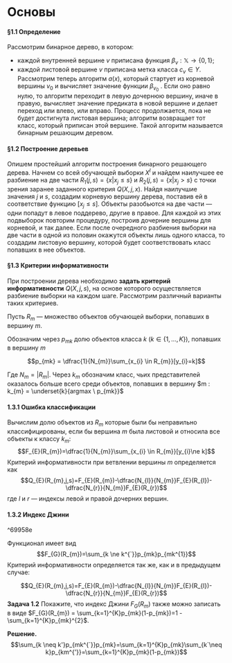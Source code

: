 # Основы

#### §1.1 Определение

Рассмотрим бинарное дерево, в котором: 
- каждой внутренней вершине $v$ приписана функция $\beta_{v} : \mathbb{X} \rightarrow \{0, 1\}$; 
-  каждой листовой вершине $v$ приписана метка класса $c_{v} \in Y$. 
Рассмотрим теперь алгоритм $a(x)$, который стартует из корневой вершины $v_{0}$ и вычисляет значение функции $β_{v_{0}}$ . Если оно равно нулю, то алгоритм переходит в левую дочернюю вершину, иначе в правую, вычисляет значение предиката в новой вершине и делает переход или влево, или вправо. Процесс продолжается, пока не будет достигнута листовая вершина; алгоритм возвращает тот класс, который приписан этой вершине. Такой алгоритм называется бинарным решающим деревом.

#### §1.2 Построение деревьев

Опишем простейший алгоритм построения бинарного решающего дерева. Начнем со всей обучающей выборки $X^{l}$ и найдем наилучшее ее разбиение на две части $R_{1}(j,s) = \{x | x_{j} \le s\}$ и  $R_{2}(j,s) = \{x | x_{j} \gt s\}$ с точки зрения заранее заданного критерия $Q(X,j,x)$. Найдя наилучшие значения $j$ и $s$, создадим корневую вершину дерева, поставив ей в соответствие функцию $[x_{j} \le s]$. Объекты разобьются на две части — одни попадут в левое поддерево, другие в правое. Для каждой из этих подвыборок повторим процедуру, построив дочерние вершины для корневой, и так далее. Если после очередного разбиения выборки на две части в одной из половин окажутся объекты лишь одного класса, то создадим листовую вершину, которой будет соответствовать класс попавших в нее объектов.

#### §1.3 Критерии информативности

При построении дерева необходимо **задать критерий информативности** $Q(X,j,s)$, на основе которого осуществляется разбиение выборки на каждом шаге. Рассмотрим различный варианты таких критериев.

Пусть $R_{m}$ — множество объектов обучающей выборки, попавших в вершину $m$.

Обозначим через $p_{mk}$ долю объектов класса $k \ (k \in \{1,\dots,K\})$, попавших в вершину $m$

$$p_{mk} = \dfrac{1}{N_{m}}\sum_{x_{i} \in R_{m}}[y_{i}=k]$$

Где $N_{m} = |R_{m}|$. Через $k_{m}$ обозначим класс, чьих представителей оказалось больше всего среди объектов, попавших в вершину $m : k_{m} = \underset{k}{argmax \ p_{mk}}$    
#### 1.3.1 Ошибка классификации

Вычислим долю объектов из $R_{m}$ которые были бы неправильно классифицированы, если бы вершина $m$ была листовой и относила все объекты к классу $k_{m}$:
$$F_{E}(R_{m})=\dfrac{1}{N_{m}}\sum_{x_{i} \in R_{m}}[y_{i}\ne k]$$
Критерий информативности при ветвлении вершины $m$ определяется как
$$Q_{E}(R_{m},j,s)=F_{E}(R_{m})-\dfrac{N_{l}}{N_{m}}F_{E}(R_{l})-\dfrac{N_{r}}{N_{m}}F_{E}(R_{r})$$
где $l$ и $r$ — индексы левой и правой дочерних вершин.
#### 1.3.2 Индекс Джини

^69958e

Функционал имеет вид
$$F_{G}(R_{m})=\sum_{k \ne k^{`}}p_{mk}p_{mk^{1}}$$
Критерий информативности определяется так же, как и в предыдущем случае:

$$Q_{E}(R_{m},j,s)=F_{E}(R_{m})-\dfrac{N_{l}}{N_{m}}F_{E}(R_{l})-\dfrac{N_{r}}{N_{m}}F_{E}(R_{r})$$
**Задача 1.2** Покажите, что индекс Джини $F_{G}(R_{m})$ также можно записать в виде $F_{G}(R_{m}) = \sum_{k=1}^{K}p_{mk}(1-p_{mk})=1 - \sum_{k=1}^{K}p_{mk}^{2}$.

**Решение.**
$$\sum_{k \neq k'}p_{mk^{`}}p_{mk}=\sum_{k=1}^{K}p_{mk}\sum_{k`\neq k}p_{km^{'}}=\sum_{k=1}^{K}p_{mk}(1-p_{mk})$$